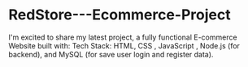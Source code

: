 # RedStore---Ecommerce-Project
I'm excited to share my latest project, a fully functional E-commerce Website built with:  Tech Stack: HTML, CSS , JavaScript , Node.js (for backend), and MySQL (for save user login and register data).

